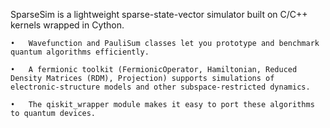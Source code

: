 SparseSim is a lightweight sparse-state-vector simulator built on C/C++ kernels wrapped in Cython.

	•	Wavefunction and PauliSum classes let you prototype and benchmark quantum algorithms efficiently.
 
	•	A fermionic toolkit (FermionicOperator, Hamiltonian, Reduced Density Matrices (RDM), Projection) supports simulations of electronic-structure models and other subspace-restricted dynamics.
 
	•	The qiskit_wrapper module makes it easy to port these algorithms to quantum devices.
